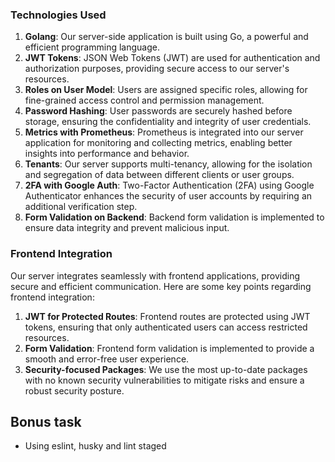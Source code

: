 ### Technologies Used
1. **Golang**: Our server-side application is built using Go, a powerful and efficient programming language.
2. **JWT Tokens**: JSON Web Tokens (JWT) are used for authentication and authorization purposes, providing secure access to our server's resources.
3. **Roles on User Model**: Users are assigned specific roles, allowing for fine-grained access control and permission management.
4. **Password Hashing**: User passwords are securely hashed before storage, ensuring the confidentiality and integrity of user credentials.
5. **Metrics with Prometheus**: Prometheus is integrated into our server application for monitoring and collecting metrics, enabling better insights into performance and behavior.
6. **Tenants**: Our server supports multi-tenancy, allowing for the isolation and segregation of data between different clients or user groups.
7. **2FA with Google Auth**: Two-Factor Authentication (2FA) using Google Authenticator enhances the security of user accounts by requiring an additional verification step.
8. **Form Validation on Backend**: Backend form validation is implemented to ensure data integrity and prevent malicious input.

### Frontend Integration
Our server integrates seamlessly with frontend applications, providing secure and efficient communication. Here are some key points regarding frontend integration:

1. **JWT for Protected Routes**: Frontend routes are protected using JWT tokens, ensuring that only authenticated users can access restricted resources.
2. **Form Validation**: Frontend form validation is implemented to provide a smooth and error-free user experience.
3. **Security-focused Packages**: We use the most up-to-date packages with no known security vulnerabilities to mitigate risks and ensure a robust security posture.

## Bonus task
- Using eslint, husky and lint staged
